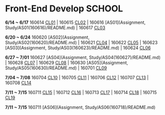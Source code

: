 # Front-End Develop SCHOOL

**6/14 ~ 6/17** 160614 [CL01](Class/CL01(160614)/README.md) | 160615 [CL02](Class/CL02(160615)/README.md) | 160616 [AS01](Assignment, Study/AS01(160616)/README.md) | 160617 [CL03](Class/CL03(160617)/README.md)


**6/20 ~ 6/24** 160620 [AS02](Assignment, Study/AS02(160620)/README.md) | 160621 [CL04](Class/CL04(160621)/README.md) | 160622 [CL05](Class/CL05(160622)/README.md) | 160623 [AS03](Assignment, Study/AS03(160623)/README.md) | 160624 [CL06](Class/CL06(160624)/README.md)


**6/27 ~ 7/01** 160627 [AS04](Assignment, Study/AS04(160627)/README.md) | 160628 [CL07](Class/CL07(160628)/README.md) | 160629 [CL08](Class/CL08(160629)/README.md) | 160630 [AS05](Assignment, Study/AS05(160630)/README.md) | 160701 [CL09](Class/CL09(160701)/README.md)

**7/04 ~ 7/08** 160704 [CL10](Class/CL10(160704)/README.md) | 160705 [CL11](Class/CL11(160705)/README.md) | 160706 [CL12](Class/CL12(160706)/README.md) | 160707 [CL13](Class/CL13(160707)/README.md) | 160708 [CL14](Class/CL14(160708)/README.md)

**7/11 ~ 7/15** 160711 [CL15](Class/CL15(160711)/README.md) | 160712 [CL16](Class/CL16(160712)/README.md) | 160713 [CL17](Class/CL17(160713)/README.md) | 160714 [CL18](Class/CL18(160714)/README.md) | 160715 [CL19](Class/CL19(160715)/README.md) 

**7/11 ~ 7/15** 160711 [AS06](Assignment, Study/AS06(160718)/README.md)